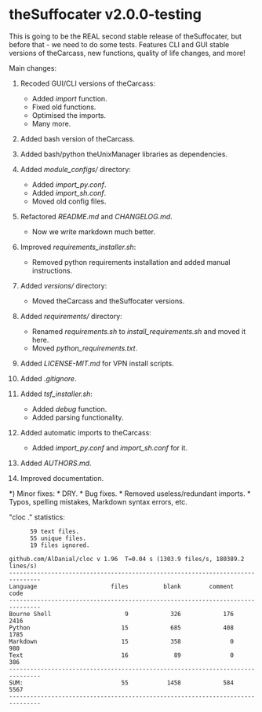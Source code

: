 # theSuffocater v2.0.0-testing

This is going to be the REAL second stable release of theSuffocater, but before that - we need to do some tests.
Features CLI and GUI stable versions of theCarcass, new functions, quality of life changes, and more!

Main changes:
    
1) Recoded GUI/CLI versions of theCarcass:
    * Added _import_ function.
    * Fixed old functions.
    * Optimised the imports.
    * Many more.
    
2) Added bash version of theCarcass.

3) Added bash/python theUnixManager libraries as dependencies.
    
4) Added _module_configs/_ directory:
    * Added _import_py.conf_.
    * Added _import_sh.conf_.       
    * Moved old config files.

5) Refactored _README.md_ and _CHANGELOG.md_.
    * Now we write markdown much better.
    
6) Improved _requirements_installer.sh_:
    * Removed python requirements installation and added manual instructions.
 
7) Added _versions/_ directory:
    * Moved theCarcass and theSuffocater versions.
    
8) Added _requirements/_ directory:
    * Renamed _requirements.sh_ to _install_requirements.sh_ and moved it here.
    * Moved _python_requirements.txt_.

9) Added _LICENSE-MIT.md_ for VPN install scripts.
    
10) Added _.gitignore_.

11) Added _tsf_installer.sh_:
    * Added _debug_ function.
    * Added parsing functionality.

12) Added automatic imports to theCarcass:
    * Added _import_py.conf_ and _import_sh.conf_ for it.

13) Added _AUTHORS.md_.

14) Improved documentation.

*) Minor fixes:
    * DRY.
    * Bug fixes.
    * Removed useless/redundant imports.
    * Typos, spelling mistakes, Markdown syntax errors, etc.

"cloc ." statistics:

```text
      59 text files.
      55 unique files.                              
      19 files ignored.

github.com/AlDanial/cloc v 1.96  T=0.04 s (1303.9 files/s, 180389.2 lines/s)
-------------------------------------------------------------------------------
Language                     files          blank        comment           code
-------------------------------------------------------------------------------
Bourne Shell                     9            326            176           2416
Python                          15            685            408           1785
Markdown                        15            358              0            980
Text                            16             89              0            386
-------------------------------------------------------------------------------
SUM:                            55           1458            584           5567
-------------------------------------------------------------------------------
```

